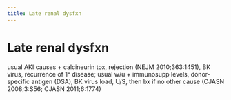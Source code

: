 ```yaml
---
title: Late renal dysfxn
---
```

# Late renal dysfxn

usual AKI causes + calcineurin tox, rejection (NEJM 2010;363:1451), BK virus, recurrence of 1° disease; usual w/u + immunosupp levels, donor-specific antigen (DSA), BK virus load, U/S, then bx if no other cause (CJASN 2008;3:S56; CJASN 2011;6:1774)
